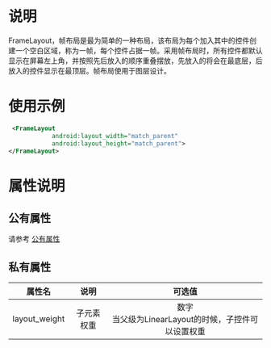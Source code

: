# 说明
FrameLayout，帧布局是最为简单的一种布局，该布局为每个加入其中的控件创建一个空白区域，称为一帧，每个控件占据一帧。采用帧布局时，所有控件都默认显示在屏幕左上角，并按照先后放入的顺序重叠摆放，先放入的将会在最底层，后放入的控件显示在最顶层。帧布局使用于图层设计。

# 使用示例
```xml
 <FrameLayout
            android:layout_width="match_parent"
            android:layout_height="match_parent">
</FrameLayout>
```

# 属性说明

## 公有属性
请参考 [公有属性](/zh-cn/funcs/ui-native-view.md#公有属性)

## 私有属性

| 属性名 | 说明 | 可选值 |
| :------: | :------: | :------: |
| layout_weight | 子元素权重 | 数字<br/>当父级为LinearLayout的时候，子控件可以设置权重|